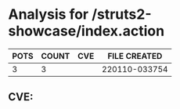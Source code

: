 # Analysis for /struts2-showcase/index.action
| POTS | COUNT | CVE | FILE CREATED |
|---|---|---|---|
| 3 | 3 | | 220110-033754 |

## CVE: 